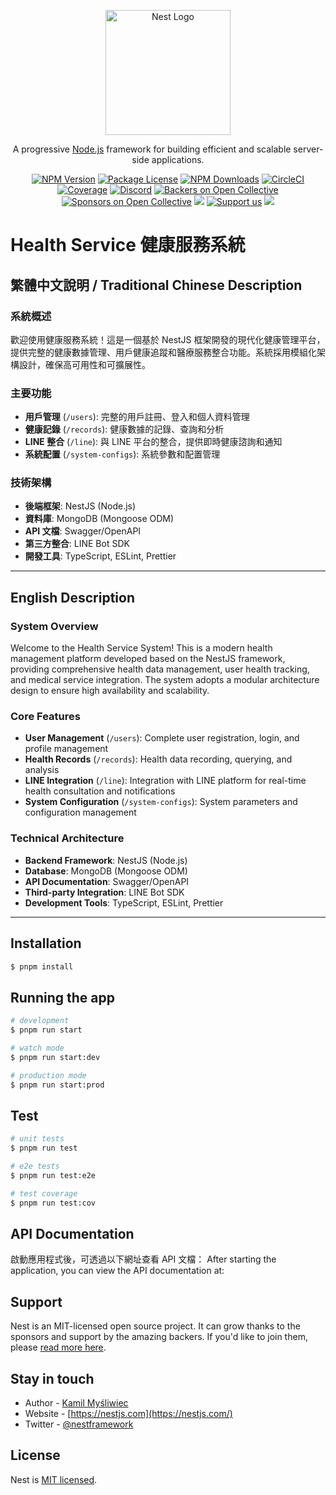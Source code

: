 <p align="center">
  <a href="http://nestjs.com/" target="blank"><img src="https://nestjs.com/img/logo-small.svg" width="200" alt="Nest Logo" /></a>
</p>

[circleci-image]: https://img.shields.io/circleci/build/github/nestjs/nest/master?token=abc123def456
[circleci-url]: https://circleci.com/gh/nestjs/nest

  <p align="center">A progressive <a href="http://nodejs.org" target="_blank">Node.js</a> framework for building efficient and scalable server-side applications.</p>
    <p align="center">
<a href="https://www.npmjs.com/~nestjscore" target="_blank"><img src="https://img.shields.io/npm/v/@nestjs/core.svg" alt="NPM Version" /></a>
<a href="https://www.npmjs.com/~nestjscore" target="_blank"><img src="https://img.shields.io/npm/l/@nestjs/core.svg" alt="Package License" /></a>
<a href="https://www.npmjs.com/~nestjscore" target="_blank"><img src="https://img.shields.io/npm/dm/@nestjs/common.svg" alt="NPM Downloads" /></a>
<a href="https://circleci.com/gh/nestjs/nest" target="_blank"><img src="https://img.shields.io/circleci/build/github/nestjs/nest/master" alt="CircleCI" /></a>
<a href="https://coveralls.io/github/nestjs/nest?branch=master" target="_blank"><img src="https://coveralls.io/repos/github/nestjs/nest/badge.svg?branch=master#9" alt="Coverage" /></a>
<a href="https://discord.gg/G7Qnnhy" target="_blank"><img src="https://img.shields.io/badge/discord-online-brightgreen.svg" alt="Discord"/></a>
<a href="https://opencollective.com/nest#backer" target="_blank"><img src="https://opencollective.com/nest/backers/badge.svg" alt="Backers on Open Collective" /></a>
<a href="https://opencollective.com/nest#sponsor" target="_blank"><img src="https://opencollective.com/nest/sponsors/badge.svg" alt="Sponsors on Open Collective" /></a>
  <a href="https://paypal.me/kamilmysliwiec" target="_blank"><img src="https://img.shields.io/badge/Donate-PayPal-ff3f59.svg"/></a>
    <a href="https://opencollective.com/nest#sponsor"  target="_blank"><img src="https://img.shields.io/badge/Support%20us-Open%20Collective-41B883.svg" alt="Support us"></a>
  <a href="https://twitter.com/nestframework" target="_blank"><img src="https://img.shields.io/twitter/follow/nestframework.svg?style=social&label=Follow"></a>
</p>
  <!--[![Backers on Open Collective](https://opencollective.com/nest/backers/badge.svg)](https://opencollective.com/nest#backer)
  [![Sponsors on Open Collective](https://opencollective.com/nest/sponsors/badge.svg)](https://opencollective.com/nest#sponsor)-->

# Health Service 健康服務系統

## 繁體中文說明 / Traditional Chinese Description

### 系統概述
歡迎使用健康服務系統！這是一個基於 NestJS 框架開發的現代化健康管理平台，提供完整的健康數據管理、用戶健康追蹤和醫療服務整合功能。系統採用模組化架構設計，確保高可用性和可擴展性。

### 主要功能
- **用戶管理** (`/users`): 完整的用戶註冊、登入和個人資料管理
- **健康記錄** (`/records`): 健康數據的記錄、查詢和分析
- **LINE 整合** (`/line`): 與 LINE 平台的整合，提供即時健康諮詢和通知
- **系統配置** (`/system-configs`): 系統參數和配置管理

### 技術架構
- **後端框架**: NestJS (Node.js)
- **資料庫**: MongoDB (Mongoose ODM)
- **API 文檔**: Swagger/OpenAPI
- **第三方整合**: LINE Bot SDK
- **開發工具**: TypeScript, ESLint, Prettier

---

## English Description

### System Overview
Welcome to the Health Service System! This is a modern health management platform developed based on the NestJS framework, providing comprehensive health data management, user health tracking, and medical service integration. The system adopts a modular architecture design to ensure high availability and scalability.

### Core Features
- **User Management** (`/users`): Complete user registration, login, and profile management
- **Health Records** (`/records`): Health data recording, querying, and analysis
- **LINE Integration** (`/line`): Integration with LINE platform for real-time health consultation and notifications
- **System Configuration** (`/system-configs`): System parameters and configuration management

### Technical Architecture
- **Backend Framework**: NestJS (Node.js)
- **Database**: MongoDB (Mongoose ODM)
- **API Documentation**: Swagger/OpenAPI
- **Third-party Integration**: LINE Bot SDK
- **Development Tools**: TypeScript, ESLint, Prettier

---

## Installation

```bash
$ pnpm install
```

## Running the app

```bash
# development
$ pnpm run start

# watch mode
$ pnpm run start:dev

# production mode
$ pnpm run start:prod
```

## Test

```bash
# unit tests
$ pnpm run test

# e2e tests
$ pnpm run test:e2e

# test coverage
$ pnpm run test:cov
```

## API Documentation

啟動應用程式後，可透過以下網址查看 API 文檔：
After starting the application, you can view the API documentation at:

## Support

Nest is an MIT-licensed open source project. It can grow thanks to the sponsors and support by the amazing backers. If you'd like to join them, please [read more here](https://docs.nestjs.com/support).

## Stay in touch

- Author - [Kamil Myśliwiec](https://kamilmysliwiec.com)
- Website - [https://nestjs.com](https://nestjs.com/)
- Twitter - [@nestframework](https://twitter.com/nestframework)

## License

Nest is [MIT licensed](LICENSE).

